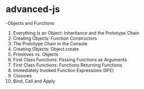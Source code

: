 # advanced-js

-Objects and Functions

1. Everything Is an Object: Inheritance and the Prototype Chain
2. Creating Objects: Function Constructors
3. The Prototype Chain in the Console
4. Creating Objects: Object.create
5. Primitives vs. Objects
6. First Class Functions: Passing Functions as Arguments
7. First Class Functions: Functions Returning Functions
8. Immediately Invoked Function Expressions (IIFE)
9. Closures
10. Bind, Call and Apply
